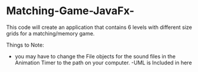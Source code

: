 # Matching-Game-JavaFx-
This code will create an application that contains 6 levels with different size grids for a matching/memory game.

Things to Note:
- you may have to change the File objects for the
sound files in the Animation Timer to the path on your computer.
-UML is Included in here
